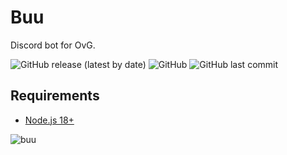 # Buu
Discord bot for OvG.

![GitHub release (latest by date)](https://img.shields.io/github/v/release/Zmezmer/Buu?style=flat-square) ![GitHub](https://img.shields.io/github/license/Zmezmer/Buu?style=flat-square) ![GitHub last commit](https://img.shields.io/github/last-commit/Zmezmer/Buu?style=flat-square)

## Requirements
* [Node.js 18+](https://nodejs.org/en/)

![buu](https://user-images.githubusercontent.com/51303405/194737465-4f502115-5657-4736-9d02-a0eb4ecc3e3d.png)

